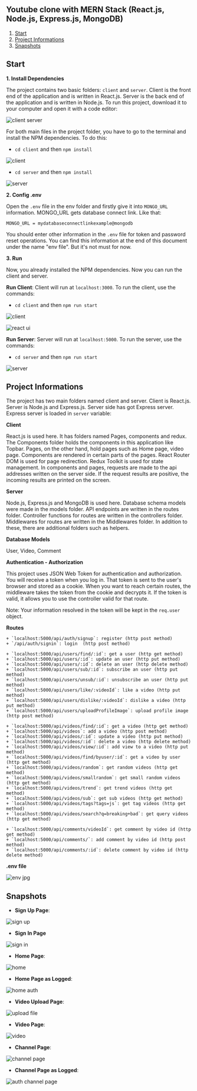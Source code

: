 ## Youtube clone with MERN Stack (React.js, Node.js, Express.js, MongoDB)

1. [Start]()
2. [Project Informations]()
3. [Snapshots]()

## Start

**1. Install Dependencies**

The project contains two basic folders: `client` and `server`. Client is the front end of the application and is written in React.js. Server is the back end of the application and is written in Node.js. To run this project, download it to your computer and open it with a code editor:

![client server](https://user-images.githubusercontent.com/101933251/202870670-44fd96a2-6961-4abe-be8a-a8d84066e01b.JPG)

For both main files in the project folder, you have to go to the terminal and install the NPM dependencies. To do this:

+ `cd client` and then `npm install`

![client](https://user-images.githubusercontent.com/101933251/201527159-3edd9120-8b31-48c5-b0e8-a153c6f0ace0.JPG)

+ `cd server` and then `npm install`

![server](https://user-images.githubusercontent.com/101933251/201527180-7a0260f4-d413-47ae-abbf-28671ea77916.JPG)

**2. Config .env**

Open the `.env` file in the env folder and firstly give it into `MONGO_URL` information. MONGO_URL gets database connect link. Like that:

`MONGO_URL = mydatabaseconnectlinkexample@mongodb`

You should enter other information in the `.env` file for token and password reset operations. You can find this information at the end of this document under the name "env file". But it's not must for now.

**3. Run**

Now, you already installed the NPM dependencies. Now you can run the client and server. 

**Run Client**: Client will run at `localhost:3000`. To run the client, use the commands:

   + `cd client` and then `npm run start`

![client](https://user-images.githubusercontent.com/101933251/201528501-28771b7e-18f0-4d71-bd7e-d658ceb6e47f.jpg)

![react ui](https://user-images.githubusercontent.com/101933251/201528116-ec735d1d-915c-4fa3-9ae7-1c4a6f3afac0.JPG)

**Run Server**: Server will run at `localhost:5000`. To run the server, use the commands:

   + `cd server` and then `npm run start`

![server](https://user-images.githubusercontent.com/101933251/202870980-aa0960ec-6921-4729-a5af-eea189b612d9.jpg)

## Project Informations

The project has two main folders named client and server. Client is React.js. Server is Node.js and Express.js. Server side has got Express server. Express server is loaded in `server` variable:

**Client**

React.js is used here. It has folders named Pages, components and redux. The Components folder holds the components in this application like Topbar. Pages, on the other hand, hold pages such as Home page, video page. Components are rendered in certain parts of the pages. React Router DOM is used for page redirection. Redux Toolkit is used for state management. In components and pages, requests are made to the api addresses written on the server side. If the request results are positive, the incoming results are printed on the screen.

**Server**

Node.js, Express.js and MongoDB is used here. Database schema models were made in the models folder. API endpoints are written in the routes folder. Controller functions for routes are written in the controllers folder. Middlewares for routes are written in the Middlewares folder. In addition to these, there are additional folders such as helpers.

**Database Models**

User, Video, Comment

**Authentication - Authorization**

This project uses JSON Web Token for authentication and authorization. You will receive a token when you log in. That token is sent to the user's browser and stored as a cookie. When you want to reach certain routes, the middleware takes the token from the cookie and decrypts it. If the token is valid, it allows you to use the controller valid for that route.

Note: Your information resolved in the token will be kept in the `req.user` object.

**Routes**

    + `localhost:5000/api/auth/signup`: register (http post method)
    + `/api/auth/signin`: login  (http post method)

    + `localhost:5000/api/users/find/:id`: get a user (http get method)
    + `localhost:5000/api/users/:id`: update an user (http put method)
    + `localhost:5000/api/users/:id`: delete an user (http delete method)
    + `localhost:5000/api/users/sub/:id`: subscribe an user (http put method)
    + `localhost:5000/api/users/unsub/:id`: unsubscribe an user (http put method)
    + `localhost:5000/api/users/like/:videoId`: like a video (http put method)
    + `localhost:5000/api/users/dislike/:videoId`: dislike a video (http put method)
    + `localhost:5000/api/users/uploadProfileImage`: upload profile image (http post method)

    + `localhost:5000/api/videos/find/:id`: get a video (http get method)
    + `localhost:5000/api/videos`: add a video (http post method)
    + `localhost:5000/api/videos/:id`: update a video (http put method)
    + `localhost:5000/api/videos/:id`: delete a video (http delete method)
    + `localhost:5000/api/videos/view/:id`: add view to a video (http put method)
    + `localhost:5000/api/videos/find/byuser/:id`: get a video by user (http get method)
    + `localhost:5000/api/videos/random`: get random videos (http get method)
    + `localhost:5000/api/videos/smallrandom`: get small random videos (http get method)
    + `localhost:5000/api/videos/trend`: get trend videos (http get method)
    + `localhost:5000/api/videos/sub`: get sub videos (http get method)
    + `localhost:5000/api/videos/tags?tags=js`: get tag videos (http get method)
    + `localhost:5000/api/videos/search?q=breaking+bad`: get query videos (http get method)
 
    + `localhost:5000/api/comments/videoId`: get comment by video id (http get method)
    + `localhost:5000/api/comments/`: add comment by video id (http post method)
    + `localhost:5000/api/comments/:id`: delete comment by video id (http delete method)
    

**.env file**

![env jpg](https://user-images.githubusercontent.com/101933251/202870628-da034e3d-611d-4830-82fe-f7dc79755719.JPG)

## Snapshots

+ **Sign Up Page**:

![sign up](https://user-images.githubusercontent.com/101933251/202870586-d8b28a75-f772-4dc1-9891-9f94bda5f575.JPG)

+ **Sign In Page**

![sign in](https://user-images.githubusercontent.com/101933251/202870579-29f81323-3f9c-4147-8efc-9590b98d54c0.JPG)

+ **Home Page**:

![home](https://user-images.githubusercontent.com/101933251/202870552-727f119b-4fe0-493b-85f6-7a5cdb65fad7.JPG)

+ **Home Page as Logged**:

![home auth](https://user-images.githubusercontent.com/101933251/202870572-b1679ac9-09d0-4007-89f2-ed888141783f.JPG)

+ **Video Upload Page**: 

![upload file](https://user-images.githubusercontent.com/101933251/202870603-8d866501-6eb8-4882-96b3-3d119126863a.JPG)

+ **Video Page**:

![video](https://user-images.githubusercontent.com/101933251/202870622-6f169452-2ebd-4ad2-9cb9-1a83a278c492.JPG)

+ **Channel Page**:

![channel page](https://user-images.githubusercontent.com/101933251/202870636-20fad076-a93f-4d3b-b104-8d8927211f76.JPG)

+ **Channel Page as Logged**: 

![auth channel page](https://user-images.githubusercontent.com/101933251/202870651-85b75236-ae89-417c-b5bf-865ca5a6bc82.JPG)
